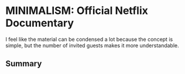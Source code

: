 # MINIMALISM: Official Netflix Documentary

I feel like the material can be condensed a lot because the concept is simple, but the number of invited guests makes it more understandable.

## Summary
